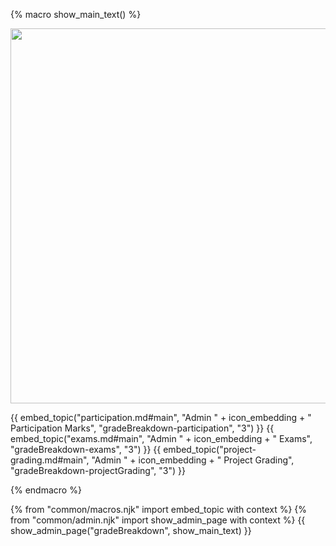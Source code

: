 {% macro show_main_text() %}
<div id="main">

<img src="{{baseUrl}}/admin/images/gradeBreakdown.png" width="600"/>
<p/>

{{ embed_topic("participation.md#main", "Admin " + icon_embedding + " Participation Marks", "gradeBreakdown-participation", "3") }}
{{ embed_topic("exams.md#main", "Admin " + icon_embedding + " Exams", "gradeBreakdown-exams", "3") }}
{{ embed_topic("project-grading.md#main", "Admin " + icon_embedding + " Project Grading", "gradeBreakdown-projectGrading", "3") }}

</div>
{% endmacro %}

{% from "common/macros.njk" import embed_topic with context %}
{% from "common/admin.njk" import show_admin_page with context %}
{{ show_admin_page("gradeBreakdown", show_main_text) }}
